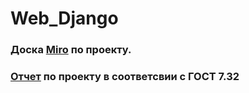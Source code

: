 # Web_Django 
### Доска <a href="https://miro.com/welcomeonboard/SHpnNFNPRFRYOXBiVVBkcUR1M2VQdUNlMEN4cmFrcFNhM00zWTYxWVo5MEpITG9wV3FRZmY5S1JRQ2hmTWFSNnwzMDc0NDU3MzU5MTc2NzA0ODQ2?invite_link_id=390419891454" target="_blank">Miro</a> по проекту.
### <a href="https://docs.google.com/document/d/12cUqAIZZYr7QCQiCLhbIQoaOd09iy3RIEiCMw7jz-C8/edit#heading=h.30j0zll" target="_blank">Отчет</a> по проекту в соответсвии с ГОСТ 7.32
